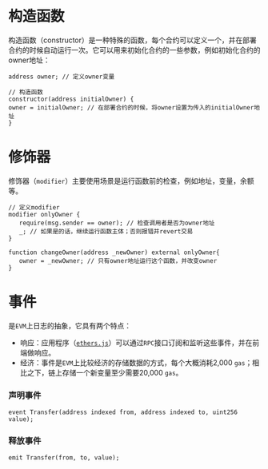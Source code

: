 # 构造函数

构造函数（constructor）是一种特殊的函数，每个合约可以定义一个，并在部署合约的时候自动运行一次。它可以用来初始化合约的一些参数，例如初始化合约的owner地址：

```
address owner; // 定义owner变量

// 构造函数
constructor(address initialOwner) {
owner = initialOwner; // 在部署合约的时候，将owner设置为传入的initialOwner地址
}
```

# 修饰器

修饰器（`modifier`）主要使用场景是运行函数前的检查，例如地址，变量，余额等。

```
// 定义modifier
modifier onlyOwner {
   require(msg.sender == owner); // 检查调用者是否为owner地址
   _; // 如果是的话，继续运行函数主体；否则报错并revert交易
}

function changeOwner(address _newOwner) external onlyOwner{
   owner = _newOwner; // 只有owner地址运行这个函数，并改变owner
}
```

# 事件

是`EVM`上日志的抽象，它具有两个特点：

- 响应：应用程序（[`ethers.js`](https://learnblockchain.cn/docs/ethers.js/api-contract.html#id18)）可以通过`RPC`接口订阅和监听这些事件，并在前端做响应。
- 经济：事件是`EVM`上比较经济的存储数据的方式，每个大概消耗2,000 `gas`；相比之下，链上存储一个新变量至少需要20,000 `gas`。

### 声明事件

```
event Transfer(address indexed from, address indexed to, uint256 value);
```

### 释放事件

```
emit Transfer(from, to, value);
```


